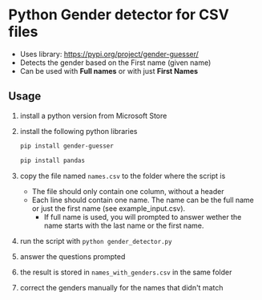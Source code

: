 # Python Gender detector for CSV files

- Uses library: <https://pypi.org/project/gender-guesser/>
- Detects the gender based on the First name (given name)
- Can be used with **Full names** or with just **First Names**

## Usage

1. install a python version from Microsoft Store
2. install the following python libraries

    ```sh
    pip install gender-guesser
    ```

    ```sh
    pip install pandas
    ```

3. copy the file named ```names.csv``` to the folder where the script is

    - The file should only contain one column, without a header
    - Each line should contain one name. The name can be the full name or just the first name (see example_input.csv).
        - If full name is used, you will prompted to answer wether the name starts with the last name or the first name.

4. run the script with ```python gender_detector.py```
5. answer the questions prompted
6. the result is stored in ```names_with_genders.csv``` in the same folder
7. correct the genders manually for the names that didn't match
